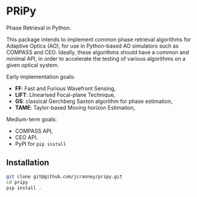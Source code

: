 # PRiPy
Phase Retrieval in Python.

This package intends to implement common phase retrieval algorithms for Adaptive Optics (AO), for use in Python-based AO simulators such as COMPASS and CEO. Ideally, these algorithms should have a common and minimal API, in order to accelerate the testing of various algorithms on a given optical system.

Early implementation goals:
 - **FF**: Fast and Furious Wavefront Sensing,
 - **LIFT**: LInearised Focal-plane Technique,
 - **GS**: classical Gerchberg Saxton algorithm for phase estimation,
 - **TAME**: Taylor-based Moving horizon Estimation,

Medium-term goals:
 - COMPASS API,
 - CEO API.
 - PyPI for `pip install`

## Installation
```bash
git clone git@github.com/jcranney/pripy.git
cd pripy
pip install .
```
